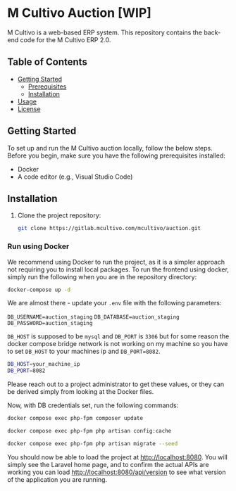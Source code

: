 # M Cultivo Auction [WIP]

M Cultivo is a web-based ERP system. This repository contains the back-end code for the M Cultivo ERP 2.0.

## Table of Contents

- [Getting Started](#getting-started)
  - [Prerequisites](#prerequisites)
  - [Installation](#installation)
- [Usage](#usage)
- [License](#license)

## Getting Started

To set up and run the M Cultivo auction locally, follow the below steps. Before you begin, make sure you have the following prerequisites installed:

- Docker
- A code editor (e.g., Visual Studio Code)

## Installation

1. Clone the project repository:

   ```sh
   git clone https://gitlab.mcultivo.com/mcultivo/auction.git
   ```


### Run using Docker

We recommend using Docker to run the project, as it is a simpler approach not requiring you to install local packages. To run the frontend using docker, simply run the following when you are in the repository directory:

   ```sh
   docker-compose up -d
   ```

We are almost there - update your `.env` file with the following parameters:

`DB_USERNAME=auction_staging`
`DB_DATABASE=auction_staging`
`DB_PASSWORD=auction_staging`

`DB_HOST` is supposed to be `mysql` and `DB_PORT` is `3306` but for some reason the docker compose bridge network is not working on my machine so you have to set `DB_HOST` to your machines ip and `DB_PORT=8082`.
```sh
DB_HOST=your_machine_ip
DB_PORT=8082
```

Please reach out to a project administrator to get these values, or they can be derived simply from looking at the Docker files.

Now, with DB credentials set, run the following commands:

   ```sh
   docker compose exec php-fpm composer update

   docker compose exec php-fpm php artisan config:cache

   docker compose exec php-fpm php artisan migrate --seed
   ```

You should now be able to load the project at [http://localhost:8080](http://localhost:8080). You will simply see the Laravel home page, and to confirm the actual APIs are working you can load [http://localhost:8080/api/version](http://localhost:8080/api/version) to see what version of the application you are running.
